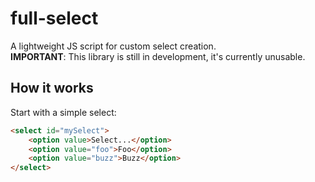 # full-select
A lightweight JS script for custom select creation.  
**IMPORTANT**: This library is still in development, it's currently unusable.

## How it works
Start with a simple select:
```html
<select id="mySelect">
    <option value>Select...</option>
    <option value="foo">Foo</option>
    <option value="buzz">Buzz</option>
</select>
```

  
